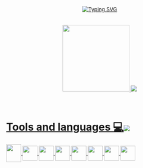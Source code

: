 <div align="center">
  <a href="https://github.com/MOR4Xx">
    <img src="https://readme-typing-svg.demolab.com?font=Fira+Code&duration=5000&pause=2000&color=FFFFFF&width=272&lines=Hello!+My+name+is+JORGE!" alt="Typing SVG" />
  </a>
</div>

<br>
<br>

<!--<div align="center"><img height="180em" src="https://github-readme-streak-stats.herokuapp.com/?user=MOR4Xx&theme=dark"/></div>-->

<div align="center">
<a href="https://github.com/MOR4Xx">
  <img height="180em" src="https://github-readme-stats.vercel.app/api?username=MOR4Xx&show_icons=true&theme=dark&include_all_commits=true&count_private=true"/>
  <img height="auto" src="https://github-readme-stats.vercel.app/api/top-langs/?username=MOR4Xx&&layout=pie&langs_count=7&theme=dark"/>
</div>

<br>
<br>
  
<div>
  <h1>Tools and languages 💻<img align="center" src="https://img.icons8.com/cotton/64/000000/source-code--v4.png"/></h1>
  
  <img align="center" height="48px" src="https://img.icons8.com/?size=256&id=13679&format=png" width="40" height="40">
  <img align="center" src="https://img.icons8.com/color/48/python.png" width="40" height="40">
  <img align="center" src="https://img.icons8.com/color/48/html-5--v1.png" width="40" height="40">
  <img align="center" src="https://img.icons8.com/color/48/css3.png" width="40" height="40">
  <img align="center" src="https://img.icons8.com/color/48/mysql-logo.png" width="40" height="40">
  <img align="center" src="https://cdn.jsdelivr.net/gh/devicons/devicon/icons/javascript/javascript-original.svg" width="40" height="40"/>
  <img align="center" src="https://cdn.jsdelivr.net/gh/devicons/devicon/icons/vscode/vscode-original.svg" width="40" height="40"/>
  <img align="center" src="https://cdn.jsdelivr.net/gh/devicons/devicon/icons/intellij/intellij-original.svg" width="40" height="40"/>
</div>

